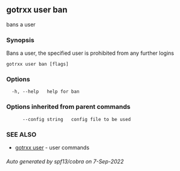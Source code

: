 ## gotrxx user ban

bans a user

### Synopsis

Bans a user, the specified user is prohibited from any further logins

```
gotrxx user ban [flags]
```

### Options

```
  -h, --help   help for ban
```

### Options inherited from parent commands

```
      --config string   config file to be used
```

### SEE ALSO

* [gotrxx user](gotrxx_user.md)	 - user commands

###### Auto generated by spf13/cobra on 7-Sep-2022
